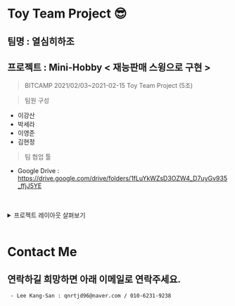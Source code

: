 
# Toy Team Project 😎
## 팀명 : 열심히하조
## 프로젝트 : Mini-Hobby < 재능판매 스윙으로 구현 >

> BITCAMP 2021/02/03~2021-02-15 Toy Team Project (5조)

> 팀원 구성 
 - 이강산 
 - 박세라 
 - 이영준 
 - 김현정

> 팀 협업 툴
 - Google Drive : https://drive.google.com/drive/folders/1fLuYkWZsD3OZW4_D7uyGv935_ffjJ5YE 
<br/>

<br/>

<details>
 <summary>프로젝트 레이아웃 살펴보기 </summary>
 [Mini_Hobby.pptx](https://github.com/qnrtjd96/mini_hobby/files/6719462/Mini_Hobby.pptx)

</details>

 <br/>
 

# Contact Me
## 연락하길 희망하면 아래 이메일로 연락주세요.
```
 - Lee Kang-San : qnrtjd96@naver.com / 010-6231-9238
```
